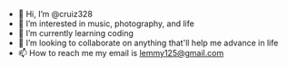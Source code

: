 - 👋 Hi, I’m @cruiz328
- 👀 I’m interested in music, photography, and life
- 🌱 I’m currently learning coding
- 💞️ I’m looking to collaborate on anything that'll help me advance in life
- 📫 How to reach me my email is lemmy125@gmail.com

<!---
cruiz328/cruiz328 is a ✨ special ✨ repository because its `README.md` (this file) appears on your GitHub profile.
You can click the Preview link to take a look at your changes.
--->
